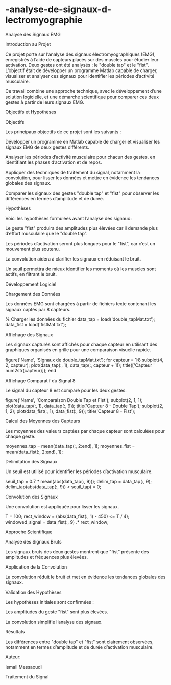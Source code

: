 # -analyse-de-signaux-d-lectromyographie
Analyse des Signaux EMG

Introduction au Projet

Ce projet porte sur l’analyse des signaux électromyographiques (EMG), enregistrés à l’aide de capteurs placés sur des muscles pour étudier leur activation. Deux gestes ont été analysés : le "double tap" et le "fist". L’objectif était de développer un programme Matlab capable de charger, visualiser et analyser ces signaux pour identifier les périodes d’activité musculaire.

Ce travail combine une approche technique, avec le développement d’une solution logicielle, et une démarche scientifique pour comparer ces deux gestes à partir de leurs signaux EMG.


Objectifs et Hypothèses

Objectifs

Les principaux objectifs de ce projet sont les suivants :

Développer un programme en Matlab capable de charger et visualiser les signaux EMG de deux gestes différents.

Analyser les périodes d’activité musculaire pour chacun des gestes, en identifiant les phases d’activation et de repos.

Appliquer des techniques de traitement du signal, notamment la convolution, pour lisser les données et mettre en évidence les tendances globales des signaux.

Comparer les signaux des gestes "double tap" et "fist" pour observer les différences en termes d’amplitude et de durée.

Hypothèses

Voici les hypothèses formulées avant l’analyse des signaux :

Le geste "fist" produira des amplitudes plus élevées car il demande plus d’effort musculaire que le "double tap".

Les périodes d’activation seront plus longues pour le "fist", car c’est un mouvement plus soutenu.

La convolution aidera à clarifier les signaux en réduisant le bruit.

Un seuil permettra de mieux identifier les moments où les muscles sont actifs, en filtrant le bruit.

Développement Logiciel

Chargement des Données

Les données EMG sont chargées à partir de fichiers texte contenant les signaux captés par 8 capteurs.

% Charger les données du fichier
data_tap = load('double_tapMat.txt');
data_fist = load('fistMat.txt');

Affichage des Signaux

Les signaux capturés sont affichés pour chaque capteur en utilisant des graphiques organisés en grille pour une comparaison visuelle rapide.

figure('Name', 'Signaux de double_tapMat.txt');
for capteur = 1:8
    subplot(4, 2, capteur);
    plot(data_tap(:, 1), data_tap(:, capteur + 1));
    title(['Capteur ' num2str(capteur)]);
end

Affichage Comparatif du Signal 8

Le signal du capteur 8 est comparé pour les deux gestes.

figure('Name', 'Comparaison Double Tap et Fist');
subplot(2, 1, 1);
plot(data_tap(:, 1), data_tap(:, 9));
title('Capteur 8 - Double Tap');
subplot(2, 1, 2);
plot(data_fist(:, 1), data_fist(:, 9));
title('Capteur 8 - Fist');

Calcul des Moyennes des Capteurs

Les moyennes des valeurs captées par chaque capteur sont calculées pour chaque geste.

moyennes_tap = mean(data_tap(:, 2:end), 1);
moyennes_fist = mean(data_fist(:, 2:end), 1);

Délimitation des Signaux

Un seuil est utilisé pour identifier les périodes d’activation musculaire.

seuil_tap = 0.7 * mean(abs(data_tap(:, 9)));
delim_tap = data_tap(:, 9);
delim_tap(abs(data_tap(:, 9)) < seuil_tap) = 0;

Convolution des Signaux

Une convolution est appliquée pour lisser les signaux.

T = 100;
rect_window = (abs(data_fist(:, 1) - 450) <= T / 4);
windowed_signal = data_fist(:, 9) .* rect_window;

Approche Scientifique

Analyse des Signaux Bruts

Les signaux bruts des deux gestes montrent que "fist" présente des amplitudes et fréquences plus élevées.

Application de la Convolution

La convolution réduit le bruit et met en évidence les tendances globales des signaux.

Validation des Hypothèses

Les hypothèses initiales sont confirmées :

Les amplitudes du geste "fist" sont plus élevées.

La convolution simplifie l’analyse des signaux.

Résultats

Les différences entre "double tap" et "fist" sont clairement observées, notamment en termes d’amplitude et de durée d’activation musculaire.

Auteur: 

Ismail Messaoudi


Traitement du Signal
